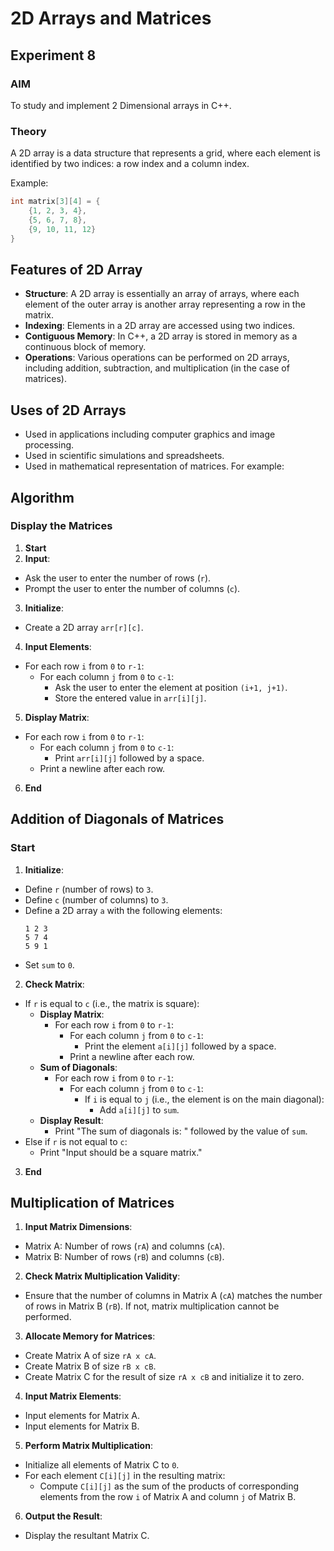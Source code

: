 # 2D Arrays and Matrices
## Experiment 8

### AIM

To study and implement 2 Dimensional arrays in C++.

### Theory

A 2D array is a data structure that represents a grid, where each element is identified by two indices: a row index and a column index.

Example:
```cpp
int matrix[3][4] = {
    {1, 2, 3, 4},
    {5, 6, 7, 8},
    {9, 10, 11, 12}
}
```



## Features of 2D Array

- **Structure**: A 2D array is essentially an array of arrays, where each element of the outer array is another array representing a row in the matrix.
- **Indexing**: Elements in a 2D array are accessed using two indices.
- **Contiguous Memory**: In C++, a 2D array is stored in memory as a continuous block of memory.
- **Operations**: Various operations can be performed on 2D arrays, including addition, subtraction, and multiplication (in the case of matrices).

## Uses of 2D Arrays

- Used in applications including computer graphics and image processing.
- Used in scientific simulations and spreadsheets.
- Used in mathematical representation of matrices. For example:
  


## Algorithm

### Display the Matrices
1. **Start**
2. **Input**:
 - Ask the user to enter the number of rows (`r`).
 - Prompt the user to enter the number of columns (`c`).
3. **Initialize**:
 - Create a 2D array `arr[r][c]`.
4. **Input Elements**:
 - For each row `i` from `0` to `r-1`:
   - For each column `j` from `0` to `c-1`:
     - Ask the user to enter the element at position `(i+1, j+1)`.
     - Store the entered value in `arr[i][j]`.
5. **Display Matrix**:
 - For each row `i` from `0` to `r-1`:
   - For each column `j` from `0` to `c-1`:
     - Print `arr[i][j]` followed by a space.
   - Print a newline after each row.
6. **End**

## Addition of Diagonals of Matrices

### Start

1. **Initialize**:
 - Define `r` (number of rows) to `3`.
 - Define `c` (number of columns) to `3`.
 - Define a 2D array `a` with the following elements:
   ```
   1 2 3
   5 7 4
   5 9 1
   ```
 - Set `sum` to `0`.
2. **Check Matrix**:
 - If `r` is equal to `c` (i.e., the matrix is square):
   - **Display Matrix**:
     - For each row `i` from `0` to `r-1`:
       - For each column `j` from `0` to `c-1`:
         - Print the element `a[i][j]` followed by a space.
       - Print a newline after each row.
   - **Sum of Diagonals**:
     - For each row `i` from `0` to `r-1`:
       - For each column `j` from `0` to `c-1`:
         - If `i` is equal to `j` (i.e., the element is on the main diagonal):
           - Add `a[i][j]` to `sum`.
   - **Display Result**:
     - Print "The sum of diagonals is: " followed by the value of `sum`.
 - Else if `r` is not equal to `c`:
   - Print "Input should be a square matrix."
3. **End**

## Multiplication of Matrices

1. **Input Matrix Dimensions**:
 - Matrix A: Number of rows (`rA`) and columns (`cA`).
 - Matrix B: Number of rows (`rB`) and columns (`cB`).
2. **Check Matrix Multiplication Validity**:
 - Ensure that the number of columns in Matrix A (`cA`) matches the number of rows in Matrix B (`rB`). If not, matrix multiplication cannot be performed.
3. **Allocate Memory for Matrices**:
 - Create Matrix A of size `rA x cA`.
 - Create Matrix B of size `rB x cB`.
 - Create Matrix C for the result of size `rA x cB` and initialize it to zero.
4. **Input Matrix Elements**:
 - Input elements for Matrix A.
 - Input elements for Matrix B.
5. **Perform Matrix Multiplication**:
 - Initialize all elements of Matrix C to `0`.
 - For each element `C[i][j]` in the resulting matrix:
   - Compute `C[i][j]` as the sum of the products of corresponding elements from the row `i` of Matrix A and column `j` of Matrix B.
6. **Output the Result**:
 - Display the resultant Matrix C.
